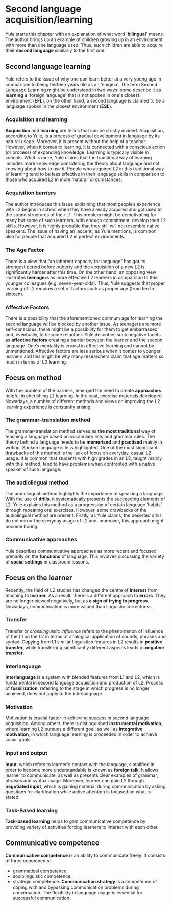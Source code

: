 # Second language acquisition/learning
Yule starts this chapter with an explanation of what word '**bilingual**' means. The author brings up an example of children growing up in an environment with more than one language used. Thus, such children are able to acquire their **second language** similarly to the first one.

## Second language learning
Yule refers to the issue of why one can learn better at a very young age in comparison to being thirteen years old as an 'enigma'. The term Second Language Learning might be understood in two ways: some describe it as **learning** a 'foreign language' that is not spoken in one's closest environment (**EFL**), on the other hand, a second language is claimed to be a language spoken in the closest environment (**ESL**). 
### Acquisition and learning
**Acquisition** and **learning** are terms that can be strictly divided. Acquisition, according to Yule, is a process of gradual development in language by its natural usage. Moreover, it is present without the help of a teacher. However, when it comes to learning, it is connected with a conscious action (or process) of expanding knowledge. Learning is typically visible in schools.
What is more, Yule claims that the traditional way of learning includes more knowledge considering the theory about language and not knowing about how to use it. People who acquired L2 in this traditional way of learning tend to be less effective in their language skills in comparison to those who acquired L2 in more ‘natural’ circumstances.
### Acquisition barriers
The author introduces this issue explaining that most people’s experience with L2 begins in school when they have already acquired and got used to the sound structures of their L1. This problem might be demotivating for many but some of such learners, with enough commitment, develop their L2 skills. However, it is highly probable that they still will not resemble native speakers. The issue of having an ‘accent’, as Yule mentions, is common also for people that acquired L2 in perfect environments.
### The Age Factor
There is a view that “an inherent capacity for language” has got its strongest period before puberty and the acquisition of a new L2 is significantly harder after this time. On the other hand, an opposing view illustrates **teenagers** as more effective L2 learners in comparison to their younger colleagues (e.g. seven-year-olds). Thus, Yule suggests that proper learning of L2 requires a set of factors such as proper age (from ten to sixteen).
### Affective Factors
There is a possibility that the aforementioned optimum age for learning the second language will be blocked by another issue. As teenagers are more self-conscious, there might be a possibility for them to get embarrassed and, eventually, to become reluctant. Yule describes such negative facets as **affective factors** creating a barrier between the learner and the second language. One’s mentality is crucial in effective learning and cannot be unmentioned. Affective factors are less serious when it comes to younger learners and this might be why many researchers claim that age matters so much in terms of L2 learning.
## Focus on method
With the problem of the barriers, emerged the need to create **approaches** helpful in cherishing L2 learning. In the past, exercise materials developed. Nowadays, a number of different methods and views on improving the L2 learning experience is constantly arising.
### The grammar–translation method
The grammar-translation method serves as **the most traditional** way of teaching a language based on vocabulary lists and grammar rules. The theory behind a language needs to be **memorised** and **practised** mainly in writing. Spoken language is less highlighted. One of the most significant drawbacks of this method is the lack of focus on everyday, casual L2 usage. It is common that students with high grades in an L2, taught mainly with this method, tend to have problems when confronted with a native speaker of such language. 
### The audiolingual method
The audiolingual method highlights the importance of speaking a language. With the use of **drills**, it systematically presents the succeeding elements of L2. Yule explains this method as a progression of certain language ‘habits’ through repeating oral exercises. However, some drawbacks of the audiolingual method are present. Firstly, as Yule claims, the deserted drills do not mirror the everyday usage of L2 and, moreover, this approach might become boring.   
### Communicative approaches
Yule describes communicative approaches as more recent and focused primarily on the **functions** of language. This involves discussing the variety of **social settings** in classroom lessons.

## Focus on the learner
Recently, the field of L2 studies has changed the centre of **interest** from teaching to **learner**. As a result, there is a different approach to **errors**. They are no longer viewed negatively, but as **a sign of trying to progress**. Nowadays, communication is more valued than linguistic correctness.
### Transfer
Transfer or *crosslinguistic influence* refers to the phenomenon of influence of the L1 on the L2 in terms of analogical application of sounds, phrases and syntax. Copying from L1 similar linguistics features in L2 results in **positive transfer**, while transferring significantly different aspects leads to **negative transfer**.
### Interlanguage
**Interlanguage** is a system with blended features from L1 and L2, which is fundamental in second language acquisition and production of L2. Process of **fossilization**, referring to the stage in which progress is no longer achieved, does not apply to the interlanguage.
### Motivation
Motivation is crucial factor in achieving success in second language acquisition. Among others, there is distinguished **instrumental motivation**, where learning L2 pursues a different goal, as well as **integrative motivation**, in which language learning is proceeded in order to achieve social goals.
### Input and output
**Input**, which refers to learner's contact with the language, simplified in order to become more understandable is known as **foreign talk**. It allows learner to communicate, as well as presents clear examples of grammar, phrases and syntax usage. Moreover, learner can gain L2 through **negotiated input**, which is gaining material during communication by asking questions for clarification while active attention is focused on what is stated.
### Task-Based learning
**Task-based learning** helps to gain communicative competence by providing variety of activities forcing learners to interact with each other.
## Communicative competence
**Communicative competence** is an ability to communicate freely. It consists of three components:
* grammatical competence,
* sociolinguistic competence,
* strategic competence.
**Communication strategy** is a competence of coping with and bypassing communication problems during conversation. The flexibility in language usage is essential for successful communication.
